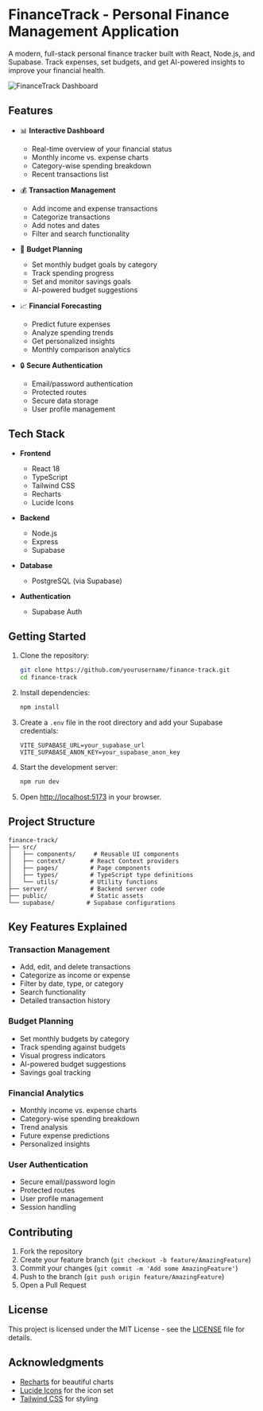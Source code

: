 # FinanceTrack - Personal Finance Management Application

A modern, full-stack personal finance tracker built with React, Node.js, and Supabase. Track expenses, set budgets, and get AI-powered insights to improve your financial health.

![FinanceTrack Dashboard](https://images.pexels.com/photos/730547/pexels-photo-730547.jpeg?auto=compress&cs=tinysrgb&w=1260&h=750&dpr=2)

## Features

- 📊 **Interactive Dashboard**
  - Real-time overview of your financial status
  - Monthly income vs. expense charts
  - Category-wise spending breakdown
  - Recent transactions list

- 💰 **Transaction Management**
  - Add income and expense transactions
  - Categorize transactions
  - Add notes and dates
  - Filter and search functionality

- 🎯 **Budget Planning**
  - Set monthly budget goals by category
  - Track spending progress
  - Set and monitor savings goals
  - AI-powered budget suggestions

- 📈 **Financial Forecasting**
  - Predict future expenses
  - Analyze spending trends
  - Get personalized insights
  - Monthly comparison analytics

- 🔒 **Secure Authentication**
  - Email/password authentication
  - Protected routes
  - Secure data storage
  - User profile management

## Tech Stack

- **Frontend**
  - React 18
  - TypeScript
  - Tailwind CSS
  - Recharts
  - Lucide Icons

- **Backend**
  - Node.js
  - Express
  - Supabase

- **Database**
  - PostgreSQL (via Supabase)

- **Authentication**
  - Supabase Auth

## Getting Started

1. Clone the repository:
   ```bash
   git clone https://github.com/yourusername/finance-track.git
   cd finance-track
   ```

2. Install dependencies:
   ```bash
   npm install
   ```

3. Create a `.env` file in the root directory and add your Supabase credentials:
   ```env
   VITE_SUPABASE_URL=your_supabase_url
   VITE_SUPABASE_ANON_KEY=your_supabase_anon_key
   ```

4. Start the development server:
   ```bash
   npm run dev
   ```

5. Open [http://localhost:5173](http://localhost:5173) in your browser.

## Project Structure

```
finance-track/
├── src/
│   ├── components/     # Reusable UI components
│   ├── context/       # React Context providers
│   ├── pages/         # Page components
│   ├── types/         # TypeScript type definitions
│   └── utils/         # Utility functions
├── server/            # Backend server code
├── public/            # Static assets
└── supabase/         # Supabase configurations
```

## Key Features Explained

### Transaction Management
- Add, edit, and delete transactions
- Categorize as income or expense
- Filter by date, type, or category
- Search functionality
- Detailed transaction history

### Budget Planning
- Set monthly budgets by category
- Track spending against budgets
- Visual progress indicators
- AI-powered budget suggestions
- Savings goal tracking

### Financial Analytics
- Monthly income vs. expense charts
- Category-wise spending breakdown
- Trend analysis
- Future expense predictions
- Personalized insights

### User Authentication
- Secure email/password login
- Protected routes
- User profile management
- Session handling

## Contributing

1. Fork the repository
2. Create your feature branch (`git checkout -b feature/AmazingFeature`)
3. Commit your changes (`git commit -m 'Add some AmazingFeature'`)
4. Push to the branch (`git push origin feature/AmazingFeature`)
5. Open a Pull Request

## License

This project is licensed under the MIT License - see the [LICENSE](LICENSE) file for details.

## Acknowledgments

- [Recharts](https://recharts.org/) for beautiful charts
- [Lucide Icons](https://lucide.dev/) for the icon set
- [Tailwind CSS](https://tailwindcss.com/) for styling
